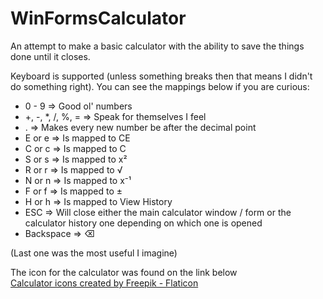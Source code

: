 ﻿# WinFormsCalculator

An attempt to make a basic calculator with the ability to save the things done until it closes.

Keyboard is supported (unless something breaks then that means I didn't do something right).
You can see the mappings below if you are curious:
- 0 - 9 => Good ol' numbers
- +, -, \*, /, %, = => Speak for themselves I feel
- . => Makes every new number be after the decimal point
- E or e => Is mapped to CE
- C or c => Is mapped to C
- S or s => Is mapped to x²
- R or r => Is mapped to √
- N or n => Is mapped to x⁻¹
- F or f => Is mapped to ±
- H or h => Is mapped to View History
- ESC => Will close either the main calculator window / form or the calculator history one depending on which one is opened
- Backspace => ⌫

(Last one was the most useful I imagine)

The icon for the calculator was found on the link below <br>
<a href="https://www.flaticon.com/free-icons/calculator" title="calculator icons">Calculator icons created by Freepik - Flaticon</a>